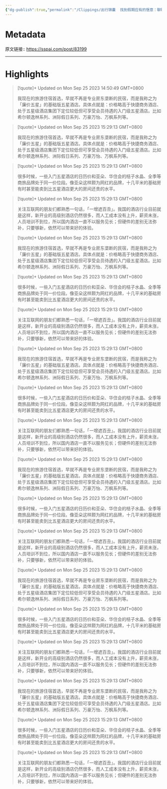 ```yaml
---
{"dg-publish":true,"permalink":"/Clippings/出行锦囊  找到假期应有的惬意：聊聊攻略规划与星级酒店 - 少数派/","tags":["工具效率/旅行"]}
---
```



# Metadata

原文链接:: https://sspai.com/post/83199

---

# Highlights

> [!quote]+ Updated on Mon Sep 25 2023 14:50:49 GMT+0800
>
> 我现在的旅游住宿首选，早就不再是专业房东垄断的民宿，而是我称之为「廉价五星」的基础版五星酒店。具体点就是：价格略高于快捷商务酒店、处于五星级酒店集团下定位较低但可享受会员待遇的入门级五星酒店。比如希尔顿逸林系列、洲际假日系列、万豪万怡、万枫系列等。

> [!quote]+ Updated on Mon Sep 25 2023 15:29:13 GMT+0800
>
> 我现在的旅游住宿首选，早就不再是专业房东垄断的民宿，而是我称之为「廉价五星」的基础版五星酒店。具体点就是：价格略高于快捷商务酒店、处于五星级酒店集团下定位较低但可享受会员待遇的入门级五星酒店。比如希尔顿逸林系列、洲际假日系列、万豪万怡、万枫系列等。

> [!quote]+ Updated on Mon Sep 25 2023 15:29:13 GMT+0800
>
> 很多时候，一些入门五星酒店的日历价和亚朵、华住会的桔子水晶、全季等商旅品牌处于同一价位段。像亚朵这样颇为网红的品牌，十几平米的基础房有时甚至能卖到比五星酒店更大的房间还贵的水平。

> [!quote]+ Updated on Mon Sep 25 2023 15:29:13 GMT+0800
>
> 关注互联网的朋友们都熟悉一句话，「一增遮百丑」。我国的酒店行业目前就是这样，新开业的高级别酒店仍然很多，而人工成本没有上升，薪资未涨，人员培训不到位，所以国内酒店一直不以服务见长；但硬件的差别无法弥补，只要够新，依然可以带来好的体验。

> [!quote]+ Updated on Mon Sep 25 2023 15:29:13 GMT+0800
>
> 我现在的旅游住宿首选，早就不再是专业房东垄断的民宿，而是我称之为「廉价五星」的基础版五星酒店。具体点就是：价格略高于快捷商务酒店、处于五星级酒店集团下定位较低但可享受会员待遇的入门级五星酒店。比如希尔顿逸林系列、洲际假日系列、万豪万怡、万枫系列等。

> [!quote]+ Updated on Mon Sep 25 2023 15:29:13 GMT+0800
>
> 很多时候，一些入门五星酒店的日历价和亚朵、华住会的桔子水晶、全季等商旅品牌处于同一价位段。像亚朵这样颇为网红的品牌，十几平米的基础房有时甚至能卖到比五星酒店更大的房间还贵的水平。

> [!quote]+ Updated on Mon Sep 25 2023 15:29:13 GMT+0800
>
> 关注互联网的朋友们都熟悉一句话，「一增遮百丑」。我国的酒店行业目前就是这样，新开业的高级别酒店仍然很多，而人工成本没有上升，薪资未涨，人员培训不到位，所以国内酒店一直不以服务见长；但硬件的差别无法弥补，只要够新，依然可以带来好的体验。

> [!quote]+ Updated on Mon Sep 25 2023 15:29:13 GMT+0800
>
> 我现在的旅游住宿首选，早就不再是专业房东垄断的民宿，而是我称之为「廉价五星」的基础版五星酒店。具体点就是：价格略高于快捷商务酒店、处于五星级酒店集团下定位较低但可享受会员待遇的入门级五星酒店。比如希尔顿逸林系列、洲际假日系列、万豪万怡、万枫系列等。

> [!quote]+ Updated on Mon Sep 25 2023 15:29:13 GMT+0800
>
> 很多时候，一些入门五星酒店的日历价和亚朵、华住会的桔子水晶、全季等商旅品牌处于同一价位段。像亚朵这样颇为网红的品牌，十几平米的基础房有时甚至能卖到比五星酒店更大的房间还贵的水平。

> [!quote]+ Updated on Mon Sep 25 2023 15:29:13 GMT+0800
>
> 关注互联网的朋友们都熟悉一句话，「一增遮百丑」。我国的酒店行业目前就是这样，新开业的高级别酒店仍然很多，而人工成本没有上升，薪资未涨，人员培训不到位，所以国内酒店一直不以服务见长；但硬件的差别无法弥补，只要够新，依然可以带来好的体验。

> [!quote]+ Updated on Mon Sep 25 2023 15:29:13 GMT+0800
>
> 我现在的旅游住宿首选，早就不再是专业房东垄断的民宿，而是我称之为「廉价五星」的基础版五星酒店。具体点就是：价格略高于快捷商务酒店、处于五星级酒店集团下定位较低但可享受会员待遇的入门级五星酒店。比如希尔顿逸林系列、洲际假日系列、万豪万怡、万枫系列等。

> [!quote]+ Updated on Mon Sep 25 2023 15:29:13 GMT+0800
>
> 很多时候，一些入门五星酒店的日历价和亚朵、华住会的桔子水晶、全季等商旅品牌处于同一价位段。像亚朵这样颇为网红的品牌，十几平米的基础房有时甚至能卖到比五星酒店更大的房间还贵的水平。

> [!quote]+ Updated on Mon Sep 25 2023 15:29:13 GMT+0800
>
> 关注互联网的朋友们都熟悉一句话，「一增遮百丑」。我国的酒店行业目前就是这样，新开业的高级别酒店仍然很多，而人工成本没有上升，薪资未涨，人员培训不到位，所以国内酒店一直不以服务见长；但硬件的差别无法弥补，只要够新，依然可以带来好的体验。

> [!quote]+ Updated on Mon Sep 25 2023 15:29:13 GMT+0800
>
> 我现在的旅游住宿首选，早就不再是专业房东垄断的民宿，而是我称之为「廉价五星」的基础版五星酒店。具体点就是：价格略高于快捷商务酒店、处于五星级酒店集团下定位较低但可享受会员待遇的入门级五星酒店。比如希尔顿逸林系列、洲际假日系列、万豪万怡、万枫系列等。

> [!quote]+ Updated on Mon Sep 25 2023 15:29:13 GMT+0800
>
> 很多时候，一些入门五星酒店的日历价和亚朵、华住会的桔子水晶、全季等商旅品牌处于同一价位段。像亚朵这样颇为网红的品牌，十几平米的基础房有时甚至能卖到比五星酒店更大的房间还贵的水平。

> [!quote]+ Updated on Mon Sep 25 2023 15:29:13 GMT+0800
>
> 关注互联网的朋友们都熟悉一句话，「一增遮百丑」。我国的酒店行业目前就是这样，新开业的高级别酒店仍然很多，而人工成本没有上升，薪资未涨，人员培训不到位，所以国内酒店一直不以服务见长；但硬件的差别无法弥补，只要够新，依然可以带来好的体验。

> [!quote]+ Updated on Mon Sep 25 2023 15:29:13 GMT+0800
>
> 我现在的旅游住宿首选，早就不再是专业房东垄断的民宿，而是我称之为「廉价五星」的基础版五星酒店。具体点就是：价格略高于快捷商务酒店、处于五星级酒店集团下定位较低但可享受会员待遇的入门级五星酒店。比如希尔顿逸林系列、洲际假日系列、万豪万怡、万枫系列等。

> [!quote]+ Updated on Mon Sep 25 2023 15:29:13 GMT+0800
>
> 很多时候，一些入门五星酒店的日历价和亚朵、华住会的桔子水晶、全季等商旅品牌处于同一价位段。像亚朵这样颇为网红的品牌，十几平米的基础房有时甚至能卖到比五星酒店更大的房间还贵的水平。

> [!quote]+ Updated on Mon Sep 25 2023 15:29:13 GMT+0800
>
> 关注互联网的朋友们都熟悉一句话，「一增遮百丑」。我国的酒店行业目前就是这样，新开业的高级别酒店仍然很多，而人工成本没有上升，薪资未涨，人员培训不到位，所以国内酒店一直不以服务见长；但硬件的差别无法弥补，只要够新，依然可以带来好的体验。
